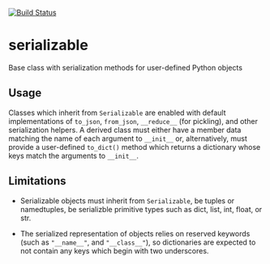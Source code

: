 [![Build Status](https://travis-ci.org/hammerlab/serializable.svg?branch=master)](https://travis-ci.org/hammerlab/serializable)

# serializable
Base class with serialization methods for user-defined Python objects

## Usage
Classes which inherit from `Serializable` are enabled with default implementations of
`to_json`, `from_json`, `__reduce__` (for pickling), and other serialization
helpers. A derived class must either have a member data matching the name of each argument to `__init__` or, alternatively, must provide a user-defined `to_dict()` method which returns a dictionary whose keys match the arguments to `__init__`.

## Limitations

* Serializable objects must inherit from `Serializable`, be tuples or namedtuples, be serializble primitive types such as dict, list, int, float, or str.

* The serialized representation of objects relies on reserved keywords (such as `"__name__"`, and `"__class__"`), so dictionaries are expected to not contain any keys which begin with two underscores.
